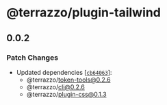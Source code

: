 # @terrazzo/plugin-tailwind

## 0.0.2

### Patch Changes

- Updated dependencies [[`cb64063`](https://github.com/terrazzoapp/terrazzo/commit/cb640631220f1abb72dd9e39806c5e1b61e92baf)]:
  - @terrazzo/token-tools@0.2.6
  - @terrazzo/cli@0.2.6
  - @terrazzo/plugin-css@0.1.3
